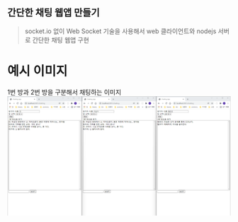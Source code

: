 ## 간단한 채팅 웹앱 만들기
> socket.io 없이 Web Socket 기술을 사용해서 web 클라이언트와 nodejs 서버로 간단한 채팅 웹앱 구현

# 예시 이미지
1번 방과 2번 방을 구분해서 채팅하는 이미지
![png_1](./images/example_image.png)